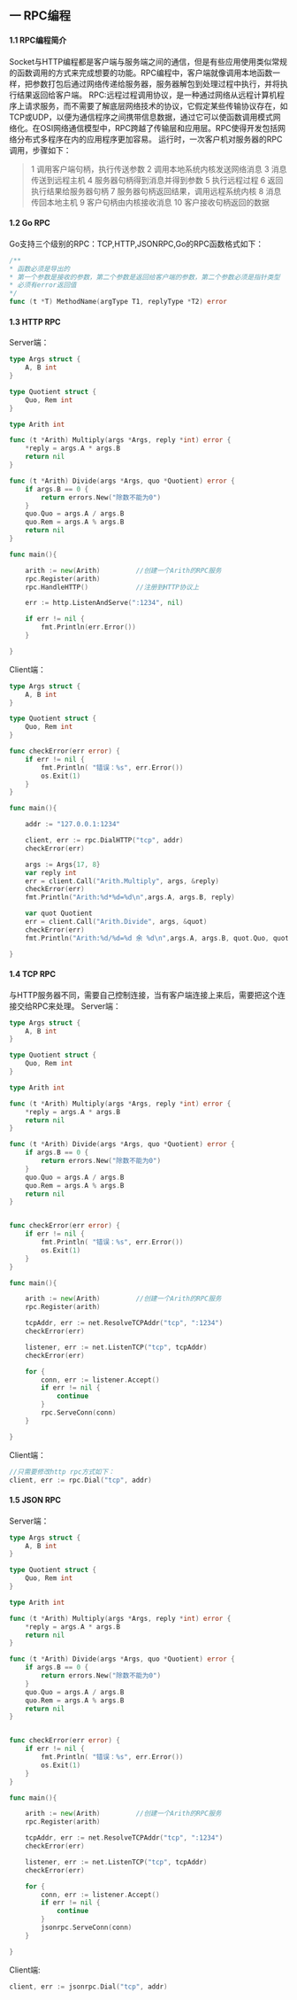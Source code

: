 ## 一 RPC编程
#### 1.1 RPC编程简介
Socket与HTTP编程都是客户端与服务端之间的通信，但是有些应用使用类似常规的函数调用的方式来完成想要的功能。RPC编程中，客户端就像调用本地函数一样，把参数打包后通过网络传递给服务器，服务器解包到处理过程中执行，并将执行结果返回给客户端。
RPC:远程过程调用协议，是一种通过网络从远程计算机程序上请求服务，而不需要了解底层网络技术的协议，它假定某些传输协议存在，如TCP或UDP，以便为通信程序之间携带信息数据，通过它可以使函数调用模式网络化。在OSI网络通信模型中，RPC跨越了传输层和应用层。RPC使得开发包括网络分布式多程序在内的应用程序更加容易。
运行时，一次客户机对服务器的RPC调用，步骤如下：
> 1 调用客户端句柄，执行传送参数
> 2 调用本地系统内核发送网络消息
> 3 消息传送到远程主机
> 4 服务器句柄得到消息并得到参数
> 5 执行远程过程
> 6 返回执行结果给服务器句柄
> 7 服务器句柄返回结果，调用远程系统内核
> 8 消息传回本地主机
> 9 客户句柄由内核接收消息
> 10 客户接收句柄返回的数据
#### 1.2 Go RPC
Go支持三个级别的RPC：TCP,HTTP,JSONRPC,Go的RPC函数格式如下：
```Go
/**
* 函数必须是导出的
* 第一个参数是接收的参数，第二个参数是返回给客户端的参数，第二个参数必须是指针类型
* 必须有error返回值
*/
func (t *T) MethodName(argType T1, replyType *T2) error
```
#### 1.3 HTTP RPC
Server端：
```Go
type Args struct {
	A, B int
}

type Quotient struct {
	Quo, Rem int
}

type Arith int

func (t *Arith) Multiply(args *Args, reply *int) error {
	*reply = args.A * args.B
	return nil
}

func (t *Arith) Divide(args *Args, quo *Quotient) error {
	if args.B == 0 {
		return errors.New("除数不能为0")
	}
	quo.Quo = args.A / args.B
	quo.Rem = args.A % args.B
	return nil
}

func main(){

	arith := new(Arith)			//创建一个Arith的RPC服务
	rpc.Register(arith)
	rpc.HandleHTTP()			//注册到HTTP协议上

	err := http.ListenAndServe(":1234", nil)

	if err != nil {
		fmt.Println(err.Error())
	}

}
```
Client端：
```Go
type Args struct {
	A, B int
}

type Quotient struct {
	Quo, Rem int
}

func checkError(err error) {
	if err != nil {
		fmt.Println( "错误：%s", err.Error())
		os.Exit(1)
	}
}

func main(){

	addr := "127.0.0.1:1234"

	client, err := rpc.DialHTTP("tcp", addr)
	checkError(err)

	args := Args{17, 8}
	var reply int
	err = client.Call("Arith.Multiply", args, &reply)
	checkError(err)
	fmt.Println("Arith:%d*%d=%d\n",args.A, args.B, reply)

	var quot Quotient
	err = client.Call("Arith.Divide", args, &quot)
	checkError(err)
	fmt.Println("Arith:%d/%d=%d 余 %d\n",args.A, args.B, quot.Quo, quot.Rem)

}
```
#### 1.4 TCP RPC
与HTTP服务器不同，需要自己控制连接，当有客户端连接上来后，需要把这个连接交给RPC来处理。
Server端：
```Go
type Args struct {
	A, B int
}

type Quotient struct {
	Quo, Rem int
}

type Arith int

func (t *Arith) Multiply(args *Args, reply *int) error {
	*reply = args.A * args.B
	return nil
}

func (t *Arith) Divide(args *Args, quo *Quotient) error {
	if args.B == 0 {
		return errors.New("除数不能为0")
	}
	quo.Quo = args.A / args.B
	quo.Rem = args.A % args.B
	return nil
}


func checkError(err error) {
	if err != nil {
		fmt.Println( "错误：%s", err.Error())
		os.Exit(1)
	}
}

func main(){

	arith := new(Arith)			//创建一个Arith的RPC服务
	rpc.Register(arith)

	tcpAddr, err := net.ResolveTCPAddr("tcp", ":1234")
	checkError(err)

	listener, err := net.ListenTCP("tcp", tcpAddr)
	checkError(err)

	for {
		conn, err := listener.Accept()
		if err != nil {
			continue
		}
		rpc.ServeConn(conn)
	}

}
```
Client端：
```Go
//只需要修改http rpc方式如下：
client, err := rpc.Dial("tcp", addr)
```
#### 1.5 JSON RPC
Server端：
```Go
type Args struct {
	A, B int
}

type Quotient struct {
	Quo, Rem int
}

type Arith int

func (t *Arith) Multiply(args *Args, reply *int) error {
	*reply = args.A * args.B
	return nil
}

func (t *Arith) Divide(args *Args, quo *Quotient) error {
	if args.B == 0 {
		return errors.New("除数不能为0")
	}
	quo.Quo = args.A / args.B
	quo.Rem = args.A % args.B
	return nil
}


func checkError(err error) {
	if err != nil {
		fmt.Println( "错误：%s", err.Error())
		os.Exit(1)
	}
}

func main(){

	arith := new(Arith)			//创建一个Arith的RPC服务
	rpc.Register(arith)

	tcpAddr, err := net.ResolveTCPAddr("tcp", ":1234")
	checkError(err)

	listener, err := net.ListenTCP("tcp", tcpAddr)
	checkError(err)

	for {
		conn, err := listener.Accept()
		if err != nil {
			continue
		}
		jsonrpc.ServeConn(conn)
	}

}
```
Client端:
```Go
client, err := jsonrpc.Dial("tcp", addr)
```

